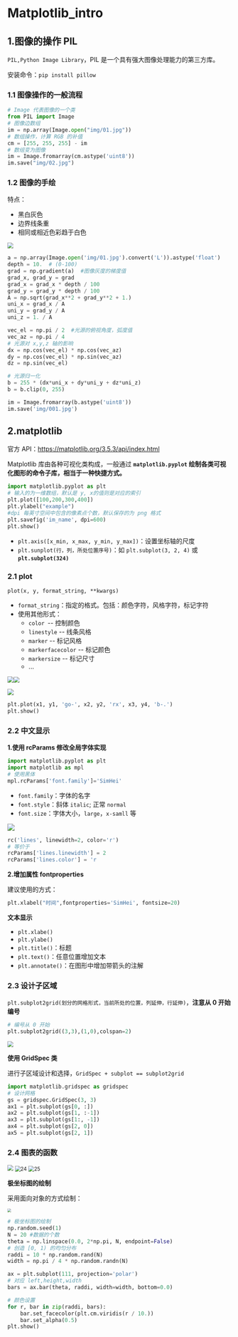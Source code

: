 # Matplotlib_intro

## 1.图像的操作 PIL

`PIL,Python Image Library`，PIL 是一个具有强大图像处理能力的第三方库。

安装命令：`pip install pillow`

### 1.1 图像操作的一般流程

```python
# Image 代表图像的一个类
from PIL import Image
# 图像边数组
im = np.array(Image.open("img/01.jpg"))
# 数组操作，计算 RGB 的补值
cm = [255, 255, 255] - im
# 数组变为图像
im = Image.fromarray(cm.astype('uint8'))
im.save("img/02.jpg")
```

### 1.2 图像的手绘

特点：

- 黑白灰色
- 边界线条重
- 相同或相近色彩趋于白色

<img src="img/17.jpg" style="zoom:80%;" />

```python
a = np.array(Image.open('img/01.jpg').convert('L')).astype('float')
depth = 10.  # (0-100)
grad = np.gradient(a)  #图像灰度的梯度值
grad_x, grad_y = grad
grad_x = grad_x * depth / 100
grad_y = grad_y * depth / 100
A = np.sqrt(grad_x**2 + grad_y**2 + 1.)
uni_x = grad_x / A
uni_y = grad_y / A
uni_z = 1. / A

vec_el = np.pi / 2  #光源的俯视角度，弧度值
vec_az = np.pi / 4
# 光源对 x,y,z 轴的影响
dx = np.cos(vec_el) * np.cos(vec_az)
dy = np.cos(vec_el) * np.sin(vec_az)
dz = np.sin(vec_el)

# 光源归一化
b = 255 * (dx*uni_x + dy*uni_y + dz*uni_z)
b = b.clip(0, 255)

im = Image.fromarray(b.astype('uint8'))
im.save('img/001.jpg')
```



## 2.matplotlib

官方 API：https://matplotlib.org/3.5.3/api/index.html

Matplotlib 库由各种可视化类构成，一般通过 **`matplotlib.pyplot` 绘制各类可视化图形的命令子库，相当于一种快捷方式。**

```python
import matplotlib.pyplot as plt
# 输入的为一维数组，默认是 y, x的值则是对应的索引
plt.plot([100,200,300,400])
plt.ylabel("example")
#dpi 每英寸空间中包含的像素点个数，默认保存的为 png 格式
plt.savefig('im_name', dpi=600)
plt.show()
```

- `plt.axis([x_min, x_max, y_min, y_max])`：设置坐标轴的尺度
- `plt.sunplot(行，列，所处位置序号)`：如 `plt.subplot(3, 2, 4)` 或 **`plt.subplot(324)`**

### 2.1 plot

`plot(x, y, format_string, **kwargs)`

- `format_string`：指定的格式。包括：颜色字符，风格字符，标记字符
- 使用其他形式：
  - `color `-- 控制颜色
  - `linestyle` -- 线条风格
  - `marker` -- 标记风格
  - `markerfacecolor` -- 标记颜色
  - `markersize` -- 标记尺寸
  - ...

<img src="img/18.jpg" style="zoom:87%;" /><img src="img/19.jpg" style="zoom:80%;" />

<img src="img/20.jpg" style="zoom:90%;" />

```python
plt.plot(x1, y1, 'go-', x2, y2, 'rx', x3, y4, 'b-.')
plt.show()
```



### 2.2 中文显示

**1.使用 rcParams 修改全局字体实现**

```PYTHON
import matplotlib.pyplot as plt
import matplotlib as mpl
# 使用黑体
mpl.rcParams['font.family']='SimHei'
```

- `font.family`：字体的名字
- `font.style`：斜体 `italic`; 正常 `normal`
- `font.size`：字体大小，`large`，`x-samll` 等

![](img/21.jpg)

```python
rc('lines', linewidth=2, color='r')
# 等价于
rcParams['lines.linewidth'] = 2
rcParams['lines.color'] = 'r
```

**2.增加属性 fontproperties**

建议使用的方式：

```python
plt.xlabel("时间",fontproperties='SimHei', fontsize=20)
```

**文本显示**

- `plt.xlabe()`
- `plt.ylabe()`
- `plt.title()`：标题
- `plt.text()`：任意位置增加文本
- `plt.annotate()`：在图形中增加带箭头的注解



### 2.3 设计子区域

`plt.subplot2grid(划分的网格形式，当前所处的位置，列延伸，行延伸)`，**注意从 0 开始编号**

```python
# 编号从 0 开始
plt.subplot2grid((3,3),(1,0),colspan=2)
```

<img src="img/22.jpg" style="zoom:80%;" />

**使用 GridSpec 类**

进行子区域设计和选择，`GridSpec + subplot == subplot2grid`

```python
import matplotlib.gridspec as gridspec
# 设计网格
gs = gridspec.GridSpec(3, 3)
ax1 = plt.subplot(gs[0, :])
ax2 = plt.subplot(gs[1, :-1])
ax3 = plt.subplot(gs[1:, -1])
ax4 = plt.subplot(gs[2, 0])
ax5 = plt.subplot(gs[2, 1])
```

### 2.4 图表的函数

<img src="img/23.jpg" style="zoom:80%;" />

<img src="img/24.jpg" alt="24" style="zoom:80%;" />

<img src="img/25.jpg" alt="25" style="zoom:80%;" />

**极坐标图的绘制**

采用面向对象的方式绘制：

<img src="img/26.jpg" style="zoom:50%;" />

```python
# 极坐标图的绘制
np.random.seed(1)
N = 20 #数据的个数
theta = np.linspace(0.0, 2*np.pi, N, endpoint=False)
# 创造 [0, 1) 的均匀分布
raddi = 10 * np.random.rand(N)
width = np.pi / 4 * np.random.randn(N)

ax = plt.subplot(111, projection='polar')
# 对应 left,height,width
bars = ax.bar(theta, raddi, width=width, bottom=0.0)

# 颜色设置
for r, bar in zip(raddi, bars):
    bar.set_facecolor(plt.cm.viridis(r / 10.))
    bar.set_alpha(0.5)
plt.show()
```















